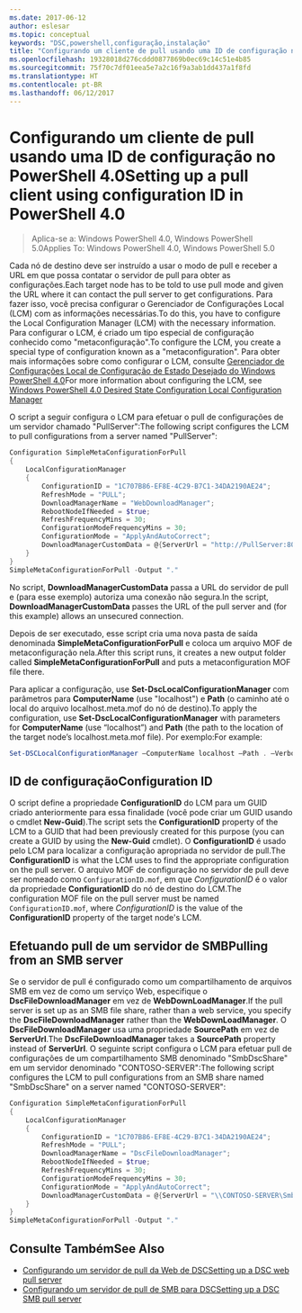 ```yaml
---
ms.date: 2017-06-12
author: eslesar
ms.topic: conceptual
keywords: "DSC,powershell,configuração,instalação"
title: "Configurando um cliente de pull usando uma ID de configuração no PowerShell 4.0"
ms.openlocfilehash: 19328018d276cddd0877869b0ec69c14c51e4b85
ms.sourcegitcommit: 75f70c7df01eea5e7a2c16f9a3ab1dd437a1f8fd
ms.translationtype: HT
ms.contentlocale: pt-BR
ms.lasthandoff: 06/12/2017
---
```

# <a name="setting-up-a-pull-client-using-configuration-id-in-powershell-40"></a><span data-ttu-id="8bcef-103">Configurando um cliente de pull usando uma ID de configuração no PowerShell 4.0</span><span class="sxs-lookup"><span data-stu-id="8bcef-103">Setting up a pull client using configuration ID in PowerShell 4.0</span></span>

><span data-ttu-id="8bcef-104">Aplica-se a: Windows PowerShell 4.0, Windows PowerShell 5.0</span><span class="sxs-lookup"><span data-stu-id="8bcef-104">Applies To: Windows PowerShell 4.0, Windows PowerShell 5.0</span></span>

<span data-ttu-id="8bcef-105">Cada nó de destino deve ser instruído a usar o modo de pull e receber a URL em que possa contatar o servidor de pull para obter as configurações.</span><span class="sxs-lookup"><span data-stu-id="8bcef-105">Each target node has to be told to use pull mode and given the URL where it can contact the pull server to get configurations.</span></span> <span data-ttu-id="8bcef-106">Para fazer isso, você precisa configurar o Gerenciador de Configurações Local (LCM) com as informações necessárias.</span><span class="sxs-lookup"><span data-stu-id="8bcef-106">To do this, you have to configure the Local Configuration Manager (LCM) with the necessary information.</span></span> <span data-ttu-id="8bcef-107">Para configurar o LCM, é criado um tipo especial de configuração conhecido como "metaconfiguração".</span><span class="sxs-lookup"><span data-stu-id="8bcef-107">To configure the LCM, you create a special type of configuration known as a "metaconfiguration".</span></span> <span data-ttu-id="8bcef-108">Para obter mais informações sobre como configurar o LCM, consulte [Gerenciador de Configurações Local de Configuração de Estado Desejado do Windows PowerShell 4.0](metaConfig4.md)</span><span class="sxs-lookup"><span data-stu-id="8bcef-108">For more information about configuring the LCM, see [Windows PowerShell 4.0 Desired State Configuration Local Configuration Manager](metaConfig4.md)</span></span>

<span data-ttu-id="8bcef-109">O script a seguir configura o LCM para efetuar o pull de configurações de um servidor chamado "PullServer":</span><span class="sxs-lookup"><span data-stu-id="8bcef-109">The following script configures the LCM to pull configurations from a server named "PullServer":</span></span>

```powershell
Configuration SimpleMetaConfigurationForPull 
{ 
    LocalConfigurationManager 
    { 
        ConfigurationID = "1C707B86-EF8E-4C29-B7C1-34DA2190AE24";
        RefreshMode = "PULL";
        DownloadManagerName = "WebDownloadManager";
        RebootNodeIfNeeded = $true;
        RefreshFrequencyMins = 30;
        ConfigurationModeFrequencyMins = 30; 
        ConfigurationMode = "ApplyAndAutoCorrect";
        DownloadManagerCustomData = @{ServerUrl = "http://PullServer:8080/PSDSCPullServer/PSDSCPullServer.svc"; AllowUnsecureConnection = “TRUE”}
    } 
} 
SimpleMetaConfigurationForPull -Output "."
```

<span data-ttu-id="8bcef-110">No script, **DownloadManagerCustomData** passa a URL do servidor de pull e (para esse exemplo) autoriza uma conexão não segura.</span><span class="sxs-lookup"><span data-stu-id="8bcef-110">In the script, **DownloadManagerCustomData** passes the URL of the pull server and (for this example) allows an unsecured connection.</span></span> 

<span data-ttu-id="8bcef-111">Depois de ser executado, esse script cria uma nova pasta de saída denominada **SimpleMetaConfigurationForPull** e coloca um arquivo MOF de metaconfiguração nela.</span><span class="sxs-lookup"><span data-stu-id="8bcef-111">After this script runs, it creates a new output folder called **SimpleMetaConfigurationForPull** and puts a metaconfiguration MOF file there.</span></span>

<span data-ttu-id="8bcef-112">Para aplicar a configuração, use **Set-DscLocalConfigurationManager** com parâmetros para **ComputerName** (use "localhost") e **Path** (o caminho até o local do arquivo localhost.meta.mof do nó de destino).</span><span class="sxs-lookup"><span data-stu-id="8bcef-112">To apply the configuration, use **Set-DscLocalConfigurationManager** with parameters for **ComputerName** (use “localhost”) and **Path** (the path to the location of the target node’s localhost.meta.mof file).</span></span> <span data-ttu-id="8bcef-113">Por exemplo:</span><span class="sxs-lookup"><span data-stu-id="8bcef-113">For example:</span></span> 
```powershell
Set-DSCLocalConfigurationManager –ComputerName localhost –Path . –Verbose.
```

## <a name="configuration-id"></a><span data-ttu-id="8bcef-114">ID de configuração</span><span class="sxs-lookup"><span data-stu-id="8bcef-114">Configuration ID</span></span>
<span data-ttu-id="8bcef-115">O script define a propriedade **ConfigurationID** do LCM para um GUID criado anteriormente para essa finalidade (você pode criar um GUID usando o cmdlet **New-Guid**).</span><span class="sxs-lookup"><span data-stu-id="8bcef-115">The script sets the **ConfigurationID** property of the LCM to a GUID that had been previously created for this purpose (you can create a GUID by using the **New-Guid** cmdlet).</span></span> <span data-ttu-id="8bcef-116">O **ConfigurationID** é usado pelo LCM para localizar a configuração apropriada no servidor de pull.</span><span class="sxs-lookup"><span data-stu-id="8bcef-116">The **ConfigurationID** is what the LCM uses to find the appropriate configuration on the pull server.</span></span> <span data-ttu-id="8bcef-117">O arquivo MOF de configuração no servidor de pull deve ser nomeado como `ConfigurationID.mof`, em que *ConfigurationID* é o valor da propriedade **ConfigurationID** do nó de destino do LCM.</span><span class="sxs-lookup"><span data-stu-id="8bcef-117">The configuration MOF file on the pull server must be named `ConfigurationID.mof`, where *ConfigurationID* is the value of the **ConfigurationID** property of the target node's LCM.</span></span>

## <a name="pulling-from-an-smb-server"></a><span data-ttu-id="8bcef-118">Efetuando pull de um servidor de SMB</span><span class="sxs-lookup"><span data-stu-id="8bcef-118">Pulling from an SMB server</span></span>

<span data-ttu-id="8bcef-119">Se o servidor de pull é configurado como um compartilhamento de arquivos SMB em vez de como um serviço Web, especifique o **DscFileDownloadManager** em vez de **WebDownLoadManager**.</span><span class="sxs-lookup"><span data-stu-id="8bcef-119">If the pull server is set up as an SMB file share, rather than a web service, you specify the **DscFileDownloadManager** rather than the **WebDownLoadManager**.</span></span>
<span data-ttu-id="8bcef-120">O **DscFileDownloadManager** usa uma propriedade **SourcePath** em vez de **ServerUrl**.</span><span class="sxs-lookup"><span data-stu-id="8bcef-120">The **DscFileDownloadManager** takes a **SourcePath** property instead of **ServerUrl**.</span></span> <span data-ttu-id="8bcef-121">O seguinte script configura o LCM para efetuar pull de configurações de um compartilhamento SMB denominado "SmbDscShare" em um servidor denominado "CONTOSO-SERVER":</span><span class="sxs-lookup"><span data-stu-id="8bcef-121">The following script configures the LCM to pull configurations from an SMB share named "SmbDscShare" on a server named "CONTOSO-SERVER":</span></span>

```powershell
Configuration SimpleMetaConfigurationForPull 
{ 
    LocalConfigurationManager 
    { 
        ConfigurationID = "1C707B86-EF8E-4C29-B7C1-34DA2190AE24";
        RefreshMode = "PULL";
        DownloadManagerName = "DscFileDownloadManager";
        RebootNodeIfNeeded = $true;
        RefreshFrequencyMins = 30;
        ConfigurationModeFrequencyMins = 30; 
        ConfigurationMode = "ApplyAndAutoCorrect";
        DownloadManagerCustomData = @{ServerUrl = "\\CONTOSO-SERVER\SmbDscShare"}
    } 
} 
SimpleMetaConfigurationForPull -Output "."
```

## <a name="see-also"></a><span data-ttu-id="8bcef-122">Consulte Também</span><span class="sxs-lookup"><span data-stu-id="8bcef-122">See Also</span></span>

- [<span data-ttu-id="8bcef-123">Configurando um servidor de pull da Web de DSC</span><span class="sxs-lookup"><span data-stu-id="8bcef-123">Setting up a DSC web pull server</span></span>](pullServer.md)
- [<span data-ttu-id="8bcef-124">Configurando um servidor de pull de SMB para DSC</span><span class="sxs-lookup"><span data-stu-id="8bcef-124">Setting up a DSC SMB pull server</span></span>](pullServerSMB.md)

